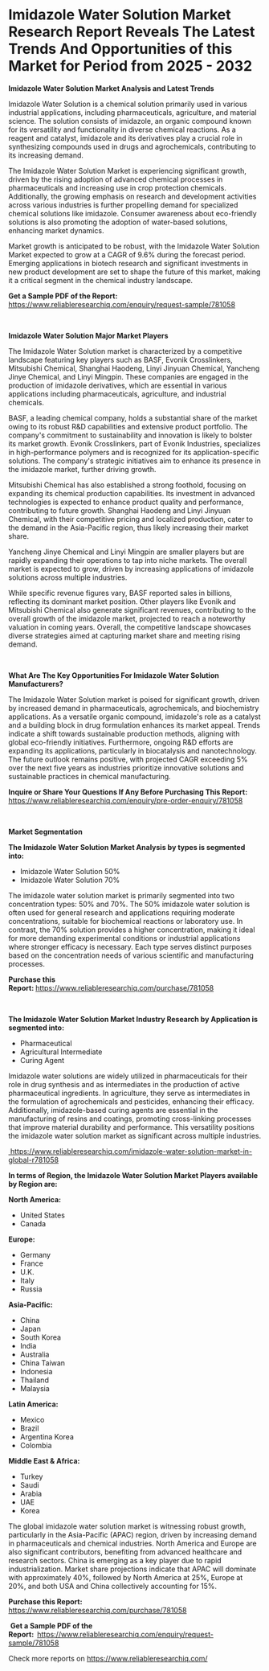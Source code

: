<p><h1>Imidazole Water Solution Market Research Report Reveals The Latest Trends And Opportunities of this Market for Period from 2025 - 2032</h1></p><p><strong>Imidazole Water Solution Market Analysis and Latest Trends</strong></p>
<p><p>Imidazole Water Solution is a chemical solution primarily used in various industrial applications, including pharmaceuticals, agriculture, and material science. The solution consists of imidazole, an organic compound known for its versatility and functionality in diverse chemical reactions. As a reagent and catalyst, imidazole and its derivatives play a crucial role in synthesizing compounds used in drugs and agrochemicals, contributing to its increasing demand.</p><p>The Imidazole Water Solution Market is experiencing significant growth, driven by the rising adoption of advanced chemical processes in pharmaceuticals and increasing use in crop protection chemicals. Additionally, the growing emphasis on research and development activities across various industries is further propelling demand for specialized chemical solutions like imidazole. Consumer awareness about eco-friendly solutions is also promoting the adoption of water-based solutions, enhancing market dynamics.</p><p>Market growth is anticipated to be robust, with the Imidazole Water Solution Market expected to grow at a CAGR of 9.6% during the forecast period. Emerging applications in biotech research and significant investments in new product development are set to shape the future of this market, making it a critical segment in the chemical industry landscape.</p></p>
<p><strong>Get a Sample PDF of the Report:&nbsp;</strong> <a href="https://www.reliableresearchiq.com/enquiry/request-sample/781058?utm_campaign=2238&utm_medium=2&utm_source=Github&utm_content=ia&utm_term=28022025&utm_id=imidazole-water-solution">https://www.reliableresearchiq.com/enquiry/request-sample/781058</a></p>
<p>&nbsp;</p>
<p><strong>Imidazole Water Solution Major Market Players</strong></p>
<p><p>The Imidazole Water Solution market is characterized by a competitive landscape featuring key players such as BASF, Evonik Crosslinkers, Mitsubishi Chemical, Shanghai Haodeng, Linyi Jinyuan Chemical, Yancheng Jinye Chemical, and Linyi Mingpin. These companies are engaged in the production of imidazole derivatives, which are essential in various applications including pharmaceuticals, agriculture, and industrial chemicals.</p><p>BASF, a leading chemical company, holds a substantial share of the market owing to its robust R&D capabilities and extensive product portfolio. The company's commitment to sustainability and innovation is likely to bolster its market growth. Evonik Crosslinkers, part of Evonik Industries, specializes in high-performance polymers and is recognized for its application-specific solutions. The company's strategic initiatives aim to enhance its presence in the imidazole market, further driving growth.</p><p>Mitsubishi Chemical has also established a strong foothold, focusing on expanding its chemical production capabilities. Its investment in advanced technologies is expected to enhance product quality and performance, contributing to future growth. Shanghai Haodeng and Linyi Jinyuan Chemical, with their competitive pricing and localized production, cater to the demand in the Asia-Pacific region, thus likely increasing their market share.</p><p>Yancheng Jinye Chemical and Linyi Mingpin are smaller players but are rapidly expanding their operations to tap into niche markets. The overall market is expected to grow, driven by increasing applications of imidazole solutions across multiple industries. </p><p>While specific revenue figures vary, BASF reported sales in billions, reflecting its dominant market position. Other players like Evonik and Mitsubishi Chemical also generate significant revenues, contributing to the overall growth of the imidazole market, projected to reach a noteworthy valuation in coming years. Overall, the competitive landscape showcases diverse strategies aimed at capturing market share and meeting rising demand.</p></p>
<p>&nbsp;</p>
<p><strong>What Are The Key Opportunities For Imidazole Water Solution Manufacturers?</strong></p>
<p><p>The Imidazole Water Solution market is poised for significant growth, driven by increased demand in pharmaceuticals, agrochemicals, and biochemistry applications. As a versatile organic compound, imidazole's role as a catalyst and a building block in drug formulation enhances its market appeal. Trends indicate a shift towards sustainable production methods, aligning with global eco-friendly initiatives. Furthermore, ongoing R&D efforts are expanding its applications, particularly in biocatalysis and nanotechnology. The future outlook remains positive, with projected CAGR exceeding 5% over the next five years as industries prioritize innovative solutions and sustainable practices in chemical manufacturing.</p></p>
<p><strong>Inquire or Share Your Questions If Any Before Purchasing This Report:</strong> <a href="https://www.reliableresearchiq.com/enquiry/pre-order-enquiry/781058?utm_campaign=2238&utm_medium=2&utm_source=Github&utm_content=ia&utm_term=28022025&utm_id=imidazole-water-solution">https://www.reliableresearchiq.com/enquiry/pre-order-enquiry/781058</a></p>
<p>&nbsp;</p>
<p><strong>Market Segmentation</strong></p>
<p><strong>The Imidazole Water Solution Market Analysis by types is segmented into:</strong></p>
<p><ul><li>Imidazole Water Solution 50%</li><li>Imidazole Water Solution 70%</li></ul></p>
<p><p>The imidazole water solution market is primarily segmented into two concentration types: 50% and 70%. The 50% imidazole water solution is often used for general research and applications requiring moderate concentrations, suitable for biochemical reactions or laboratory use. In contrast, the 70% solution provides a higher concentration, making it ideal for more demanding experimental conditions or industrial applications where stronger efficacy is necessary. Each type serves distinct purposes based on the concentration needs of various scientific and manufacturing processes.</p></p>
<p><strong>Purchase this Report:&nbsp;</strong><a href="https://www.reliableresearchiq.com/purchase/781058?utm_campaign=2238&utm_medium=2&utm_source=Github&utm_content=ia&utm_term=28022025&utm_id=imidazole-water-solution">https://www.reliableresearchiq.com/purchase/781058</a></p>
<p>&nbsp;</p>
<p><strong>The Imidazole Water Solution Market Industry Research by Application is segmented into:</strong></p>
<p><ul><li>Pharmaceutical</li><li>Agricultural Intermediate</li><li>Curing Agent</li></ul></p>
<p><p>Imidazole water solutions are widely utilized in pharmaceuticals for their role in drug synthesis and as intermediates in the production of active pharmaceutical ingredients. In agriculture, they serve as intermediates in the formulation of agrochemicals and pesticides, enhancing their efficacy. Additionally, imidazole-based curing agents are essential in the manufacturing of resins and coatings, promoting cross-linking processes that improve material durability and performance. This versatility positions the imidazole water solution market as significant across multiple industries.</p></p>
<p><a href="https://www.reliableresearchiq.com/imidazole-water-solution-market-in-global-r781058?utm_campaign=2238&utm_medium=2&utm_source=Github&utm_content=ia&utm_term=28022025&utm_id=imidazole-water-solution">&nbsp;https://www.reliableresearchiq.com/imidazole-water-solution-market-in-global-r781058</a></p>
<p><strong>In terms of Region, the Imidazole Water Solution Market Players available by Region are:</strong></p>
<p>
    <p> <strong> North America: </strong>
        <ul>
            <li>United States</li>
            <li>Canada</li>
        </ul>
        </p> 
    <p> <strong> Europe: </strong>
        <ul>
            <li>Germany</li>
            <li>France</li>
            <li>U.K.</li>
            <li>Italy</li>
            <li>Russia</li>
        </ul>
        </p> 
    <p> <strong> Asia-Pacific: </strong>
        <ul>
            <li>China</li>
            <li>Japan</li>
            <li>South Korea</li>
            <li>India</li>
            <li>Australia</li>
            <li>China Taiwan</li>
            <li>Indonesia</li>
            <li>Thailand</li>
            <li>Malaysia</li>
        </ul>
        </p> 
    <p> <strong> Latin America: </strong>
        <ul>
            <li>Mexico</li>
            <li>Brazil</li>
            <li>Argentina Korea</li>
            <li>Colombia</li>
        </ul>
        </p> 
    <p> <strong> Middle East & Africa: </strong>
        <ul>
            <li>Turkey</li>
            <li>Saudi</li>
            <li>Arabia</li>
            <li>UAE</li>
            <li>Korea</li>
        </ul>
    </p>
    </p>
<p><p>The global imidazole water solution market is witnessing robust growth, particularly in the Asia-Pacific (APAC) region, driven by increasing demand in pharmaceuticals and chemical industries. North America and Europe are also significant contributors, benefiting from advanced healthcare and research sectors. China is emerging as a key player due to rapid industrialization. Market share projections indicate that APAC will dominate with approximately 40%, followed by North America at 25%, Europe at 20%, and both USA and China collectively accounting for 15%.</p></p>
<p><strong>Purchase this Report: </strong><a href="https://www.reliableresearchiq.com/purchase/781058?utm_campaign=2238&utm_medium=2&utm_source=Github&utm_content=ia&utm_term=28022025&utm_id=imidazole-water-solution">https://www.reliableresearchiq.com/purchase/781058</a></p>
<p>&nbsp;<strong>Get a Sample PDF of the Report:&nbsp;&nbsp;</strong><a href="https://www.reliableresearchiq.com/enquiry/request-sample/781058?utm_campaign=2238&utm_medium=2&utm_source=Github&utm_content=ia&utm_term=28022025&utm_id=imidazole-water-solution">https://www.reliableresearchiq.com/enquiry/request-sample/781058</a></p>
<p><strong></strong></p>
<p>Check more reports on <a href="https://www.reliableresearchiq.com/?utm_campaign=2238&utm_medium=2&utm_source=Github&utm_content=ia&utm_term=28022025&utm_id=imidazole-water-solution">https://www.reliableresearchiq.com/</a></p>